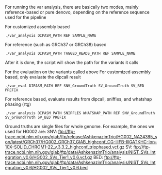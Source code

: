 For running the var analysis, there are basically two modes, mainly reference-based or pure denovo, depending on the reference sequence used for the pipeline

For customized assembly based
```
./var_analysis DIPASM_PATH REF SAMPLE_NAME
```
For reference (such as GRCh37 or GRCh38) based
```
./var_analysis DIPASM_PATH TAGGED_READS_PATH REF SAMPLE_NAME
```
After it is done, the script will show the path for the variants it calls


For the evaluation on the variants called above
For customized assembly based, only evaluate the dipcall result
```
./var_eval DIPASM_PATH REF SNV_GroundTruth SV_GroundTruth SV_BED PREFIX
```
For reference based, evaluate results from dipcall, sniffles, and whatshap phasing \(rtg\)
```
./var_analysis DIPASM_PATH SNIFFLES WHATSHAP_PATH REF SNV_GroundTruth SV_GroundTruth SV_BED PREFIX
```

Ground truths are single files for whole genome. For example, the ones we used for HG002 are:
SNV:
ftp://ftp-trace.ncbi.nlm.nih.gov/giab/ftp/release/AshkenazimTrio/HG002_NA24385_son/latest/GRCh37/HG002_GRCh37_GIAB_highconf_CG-IllFB-IllGATKHC-Ion-10X-SOLID_CHROM1-22_v.3.3.2_highconf_triophased.vcf.gz
SV:
ftp://ftp-trace.ncbi.nlm.nih.gov/giab/ftp/data/AshkenazimTrio/analysis/NIST_SVs_Integration_v0.6/HG002_SVs_Tier1_v0.6.vcf.gz
BED:
ftp://ftp-trace.ncbi.nlm.nih.gov/giab/ftp/data/AshkenazimTrio/analysis/NIST_SVs_Integration_v0.6/HG002_SVs_Tier1_v0.6.bed
